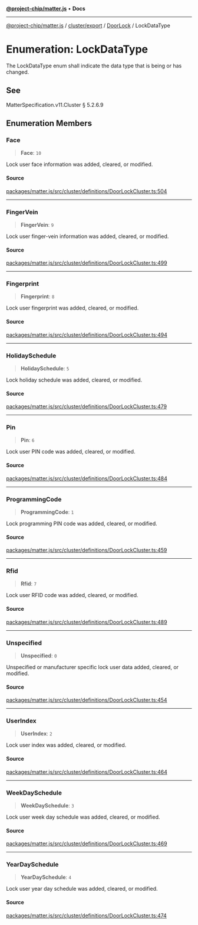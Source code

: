 [**@project-chip/matter.js**](../../../../../README.md) • **Docs**

***

[@project-chip/matter.js](../../../../../modules.md) / [cluster/export](../../../README.md) / [DoorLock](../README.md) / LockDataType

# Enumeration: LockDataType

The LockDataType enum shall indicate the data type that is being or has changed.

## See

MatterSpecification.v11.Cluster § 5.2.6.9

## Enumeration Members

### Face

> **Face**: `10`

Lock user face information was added, cleared, or modified.

#### Source

[packages/matter.js/src/cluster/definitions/DoorLockCluster.ts:504](https://github.com/project-chip/matter.js/blob/7a8cbb56b87d4ccf34bec5a9a95ab40a1711324f/packages/matter.js/src/cluster/definitions/DoorLockCluster.ts#L504)

***

### FingerVein

> **FingerVein**: `9`

Lock user finger-vein information was added, cleared, or modified.

#### Source

[packages/matter.js/src/cluster/definitions/DoorLockCluster.ts:499](https://github.com/project-chip/matter.js/blob/7a8cbb56b87d4ccf34bec5a9a95ab40a1711324f/packages/matter.js/src/cluster/definitions/DoorLockCluster.ts#L499)

***

### Fingerprint

> **Fingerprint**: `8`

Lock user fingerprint was added, cleared, or modified.

#### Source

[packages/matter.js/src/cluster/definitions/DoorLockCluster.ts:494](https://github.com/project-chip/matter.js/blob/7a8cbb56b87d4ccf34bec5a9a95ab40a1711324f/packages/matter.js/src/cluster/definitions/DoorLockCluster.ts#L494)

***

### HolidaySchedule

> **HolidaySchedule**: `5`

Lock holiday schedule was added, cleared, or modified.

#### Source

[packages/matter.js/src/cluster/definitions/DoorLockCluster.ts:479](https://github.com/project-chip/matter.js/blob/7a8cbb56b87d4ccf34bec5a9a95ab40a1711324f/packages/matter.js/src/cluster/definitions/DoorLockCluster.ts#L479)

***

### Pin

> **Pin**: `6`

Lock user PIN code was added, cleared, or modified.

#### Source

[packages/matter.js/src/cluster/definitions/DoorLockCluster.ts:484](https://github.com/project-chip/matter.js/blob/7a8cbb56b87d4ccf34bec5a9a95ab40a1711324f/packages/matter.js/src/cluster/definitions/DoorLockCluster.ts#L484)

***

### ProgrammingCode

> **ProgrammingCode**: `1`

Lock programming PIN code was added, cleared, or modified.

#### Source

[packages/matter.js/src/cluster/definitions/DoorLockCluster.ts:459](https://github.com/project-chip/matter.js/blob/7a8cbb56b87d4ccf34bec5a9a95ab40a1711324f/packages/matter.js/src/cluster/definitions/DoorLockCluster.ts#L459)

***

### Rfid

> **Rfid**: `7`

Lock user RFID code was added, cleared, or modified.

#### Source

[packages/matter.js/src/cluster/definitions/DoorLockCluster.ts:489](https://github.com/project-chip/matter.js/blob/7a8cbb56b87d4ccf34bec5a9a95ab40a1711324f/packages/matter.js/src/cluster/definitions/DoorLockCluster.ts#L489)

***

### Unspecified

> **Unspecified**: `0`

Unspecified or manufacturer specific lock user data added, cleared, or modified.

#### Source

[packages/matter.js/src/cluster/definitions/DoorLockCluster.ts:454](https://github.com/project-chip/matter.js/blob/7a8cbb56b87d4ccf34bec5a9a95ab40a1711324f/packages/matter.js/src/cluster/definitions/DoorLockCluster.ts#L454)

***

### UserIndex

> **UserIndex**: `2`

Lock user index was added, cleared, or modified.

#### Source

[packages/matter.js/src/cluster/definitions/DoorLockCluster.ts:464](https://github.com/project-chip/matter.js/blob/7a8cbb56b87d4ccf34bec5a9a95ab40a1711324f/packages/matter.js/src/cluster/definitions/DoorLockCluster.ts#L464)

***

### WeekDaySchedule

> **WeekDaySchedule**: `3`

Lock user week day schedule was added, cleared, or modified.

#### Source

[packages/matter.js/src/cluster/definitions/DoorLockCluster.ts:469](https://github.com/project-chip/matter.js/blob/7a8cbb56b87d4ccf34bec5a9a95ab40a1711324f/packages/matter.js/src/cluster/definitions/DoorLockCluster.ts#L469)

***

### YearDaySchedule

> **YearDaySchedule**: `4`

Lock user year day schedule was added, cleared, or modified.

#### Source

[packages/matter.js/src/cluster/definitions/DoorLockCluster.ts:474](https://github.com/project-chip/matter.js/blob/7a8cbb56b87d4ccf34bec5a9a95ab40a1711324f/packages/matter.js/src/cluster/definitions/DoorLockCluster.ts#L474)
